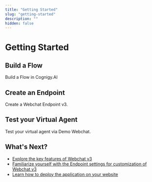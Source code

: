 ```yaml
---
title: "Getting Started"
slug: "getting-started"
description: ""
hidden: false
---
```


# Getting Started

## Build a Flow

Build a Flow in Cognigy.AI

## Create an Endpoint

Create a Webchat Endpoint v3.

## Test your Virtual Agent

Test your virtual agent via Demo Webchat.

## What's Next?

- [Explore the key features of Webchat v3](v3/features.md)
- [Familiarize yourself with the Endpoint settings for customization of Webchat v3](v3/configuration.md)
- [Learn how to deploy the application on your website](v3/embedding.md)





